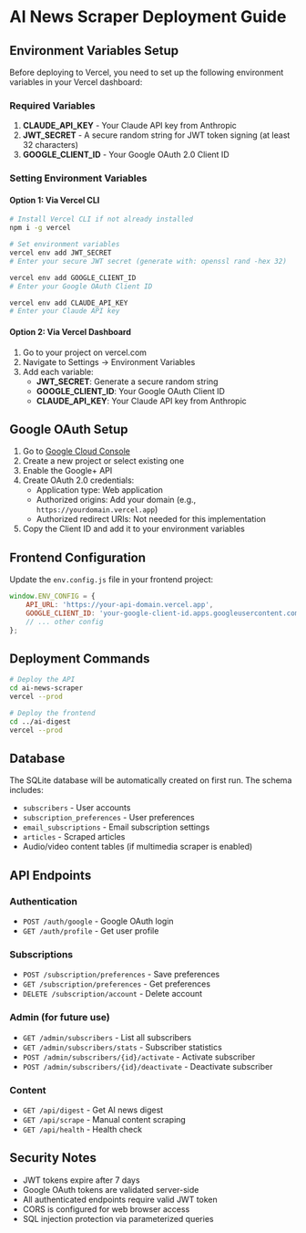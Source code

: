 # AI News Scraper Deployment Guide

## Environment Variables Setup

Before deploying to Vercel, you need to set up the following environment variables in your Vercel dashboard:

### Required Variables

1. **CLAUDE_API_KEY** - Your Claude API key from Anthropic
2. **JWT_SECRET** - A secure random string for JWT token signing (at least 32 characters)
3. **GOOGLE_CLIENT_ID** - Your Google OAuth 2.0 Client ID

### Setting Environment Variables

#### Option 1: Via Vercel CLI

```bash
# Install Vercel CLI if not already installed
npm i -g vercel

# Set environment variables
vercel env add JWT_SECRET
# Enter your secure JWT secret (generate with: openssl rand -hex 32)

vercel env add GOOGLE_CLIENT_ID
# Enter your Google OAuth Client ID

vercel env add CLAUDE_API_KEY
# Enter your Claude API key
```

#### Option 2: Via Vercel Dashboard

1. Go to your project on vercel.com
2. Navigate to Settings → Environment Variables
3. Add each variable:
   - **JWT_SECRET**: Generate a secure random string
   - **GOOGLE_CLIENT_ID**: Your Google OAuth Client ID  
   - **CLAUDE_API_KEY**: Your Claude API key from Anthropic

## Google OAuth Setup

1. Go to [Google Cloud Console](https://console.cloud.google.com/)
2. Create a new project or select existing one
3. Enable the Google+ API
4. Create OAuth 2.0 credentials:
   - Application type: Web application
   - Authorized origins: Add your domain (e.g., `https://yourdomain.vercel.app`)
   - Authorized redirect URIs: Not needed for this implementation
5. Copy the Client ID and add it to your environment variables

## Frontend Configuration

Update the `env.config.js` file in your frontend project:

```javascript
window.ENV_CONFIG = {
    API_URL: 'https://your-api-domain.vercel.app',
    GOOGLE_CLIENT_ID: 'your-google-client-id.apps.googleusercontent.com',
    // ... other config
};
```

## Deployment Commands

```bash
# Deploy the API
cd ai-news-scraper
vercel --prod

# Deploy the frontend  
cd ../ai-digest
vercel --prod
```

## Database

The SQLite database will be automatically created on first run. The schema includes:
- `subscribers` - User accounts
- `subscription_preferences` - User preferences
- `email_subscriptions` - Email subscription settings
- `articles` - Scraped articles
- Audio/video content tables (if multimedia scraper is enabled)

## API Endpoints

### Authentication
- `POST /auth/google` - Google OAuth login
- `GET /auth/profile` - Get user profile

### Subscriptions  
- `POST /subscription/preferences` - Save preferences
- `GET /subscription/preferences` - Get preferences
- `DELETE /subscription/account` - Delete account

### Admin (for future use)
- `GET /admin/subscribers` - List all subscribers
- `GET /admin/subscribers/stats` - Subscriber statistics
- `POST /admin/subscribers/{id}/activate` - Activate subscriber
- `POST /admin/subscribers/{id}/deactivate` - Deactivate subscriber

### Content
- `GET /api/digest` - Get AI news digest
- `GET /api/scrape` - Manual content scraping
- `GET /api/health` - Health check

## Security Notes

- JWT tokens expire after 7 days
- Google OAuth tokens are validated server-side
- All authenticated endpoints require valid JWT token
- CORS is configured for web browser access
- SQL injection protection via parameterized queries